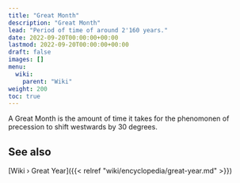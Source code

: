 ```yaml
---
title: "Great Month"
description: "Great Month"
lead: "Period of time of around 2'160 years."
date: 2022-09-20T00:00:00+00:00
lastmod: 2022-09-20T00:00:00+00:00
draft: false
images: []
menu:
  wiki:
    parent: "Wiki"
weight: 200
toc: true
---
```


A Great Month is the amount of time it takes for the phenomonen of precession to shift westwards by 30 degrees.

## See also

[Wiki › Great Year]({{< relref "wiki/encyclopedia/great-year.md" >}})
